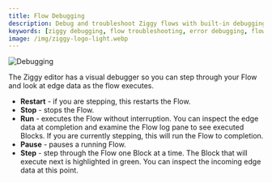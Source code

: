 ```yaml
---
title: Flow Debugging
description: Debug and troubleshoot Ziggy flows with built-in debugging tools. Learn to identify issues, inspect data, and resolve flow execution problems.
keywords: [ziggy debugging, flow troubleshooting, error debugging, flow inspection, data debugging]
image: /img/ziggy-logo-light.webp
---
```


![Debugging](/img/flows/debugging/debugging-nw-to-hs.png)

The Ziggy editor has a visual debugger so you can step through your Flow and look at edge data as the flow executes.

- **Restart** - if you are stepping, this restarts the Flow.
- **Stop** - stops the Flow.
- **Run** - executes the Flow without interruption. You can inspect the edge data at completion and examine the Flow log pane to see executed Blocks. If you are currently stepping, this will run the Flow to completion.
- **Pause** - pauses a running Flow.
- **Step** - step through the Flow one Block at a time. The Block that will execute next is highlighted in green. You can inspect the incoming edge data at this point.

